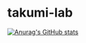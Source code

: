 # takumi-lab  
[![Anurag's GitHub stats](https://github-readme-stats.vercel.app/api?username=TakumiOkawa12)](https://github.com/anuraghazra/github-readme-stats)

